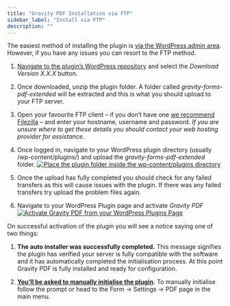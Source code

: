 ```yaml
---
title: "Gravity PDF Installation via FTP"
sidebar_label: "Install via FTP"
description: ""
---
```


The easiest method of installing the plugin is <a href="/v3/installation-via-wordpress-admin/">via the WordPress admin area</a>. However, if you have any issues you can resort to the FTP method.

1. <a href="https://wordpress.org/plugins/gravity-forms-pdf-extended/">Navigate to the plugin’s WordPress repository</a> and select the <em>Download Version X.X.X</em> button.

1. Once downloaded, unzip the plugin folder. A folder called <em>gravity-forms-pdf-extended</em> will be extracted and this is what you should upload to your FTP server.

1. Open your favourite FTP client – if you don’t have one <a href="https://filezilla-project.org/">we recommend Filezilla</a> – and enter your hostname, username and password. <em>If you are unsure where to get these details you should contact your web hosting provider for assistance</em>.

1. Once logged in, navigate to your WordPress plugin directory (usually /wp-content/plugins/) and upload the <em>gravity-forms-pdf-extended</em> folder. <a data-featherlight="image" href="https://resources.gravitypdf.com/uploads/sites/2/2014/11/ftp-plugin-1.png"><img alt="Place the plugin folder inside the wp-content/plugins directory" src="https://resources.gravitypdf.com/uploads/sites/2/2014/11/ftp-plugin-1.png"/></a>

1. Once the upload has fully completed you should check for any failed transfers as this will cause issues with the plugin. If there was any failed transfers try upload the problem files again.

1. Navigate to your WordPress Plugin page and activate <em>Gravity PDF</em> <a data-featherlight="image" href="https://resources.gravitypdf.com/uploads/sites/2/2014/11/ftp-plugin-2.png"><img alt="Activate Gravity PDF from your WordPress Plugins Page" src="https://resources.gravitypdf.com/uploads/sites/2/2014/11/ftp-plugin-2.png"/></a>

On successful activation of the plugin you will see a notice saying one of two things:

1. <strong>The auto installer was successfully completed.</strong> This message signifies the plugin has verified your server is fully compatible with the software and it has automatically completed the initialisation process. At this point Gravity PDF is fully installed and ready for configuration.

1. <strong><a href="/v3/installation-manual-initialisation/">You’ll be asked to manually initialise the plugin</a>.</strong> To manually initialise follow the prompt or head to the Form -&gt; Settings -&gt; PDF page in the main menu.
